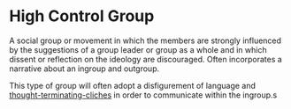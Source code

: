 # High Control Group
A social group or movement in which the members are strongly influenced by the suggestions of a group leader or group as a whole and in which dissent or reflection on the ideology are discouraged. Often incorporates a narrative about an ingroup and outgroup.

This type of group will often adopt a disfigurement of language and [thought-terminating-cliches](thought-terminating-cliches.md) in order to communicate within the ingroup.s